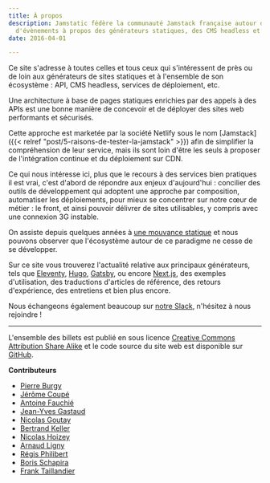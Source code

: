 ```yaml
---
title: À propos
description: Jamstatic fédère la communauté Jamstack française autour d'articles et
  d'évènements à propos des générateurs statiques, des CMS headless et des APis tierces.
date: 2016-04-01

---
```

Ce site s'adresse à toutes celles et tous ceux qui s'intéressent de près ou de loin aux générateurs de sites statiques et à l'ensemble de son écosystème : API, CMS headless, services de déploiement, etc.

Une architecture à base de pages statiques enrichies par des appels à des APIs est une bonne manière de concevoir et de déployer des sites web performants et sécurisés.

Cette approche est marketée par la société Netlify sous le nom [Jamstack]({{< relref "post/5-raisons-de-tester-la-jamstack" >}}) afin de simplifier la compréhension de leur service, mais ils sont loin d'être les seuls à proposer de l'intégration continue et du déploiement sur CDN.

Ce qui nous intéresse ici, plus que le recours à des services bien pratiques il est vrai, c'est d'abord de répondre aux enjeux d'aujourd'hui : concilier des outils de développement qui adoptent une approche par composition, automatiser les déploiements, pour mieux se concentrer sur notre cœur de métier : le front, et ainsi pouvoir délivrer de sites utilisables, y compris avec une connexion 3G instable.

On assiste depuis quelques années à [une mouvance statique](https://frank.taillandier.me/2016/03/08/les-gestionnaires-de-contenu-statique/) et nous pouvons observer que l'écosystème autour de ce paradigme ne cesse de se développer.

Sur ce site vous trouverez l'actualité relative aux principaux générateurs, tels que [Eleventy](/categories/eleventy/ "Catégorie Eleventy"), [Hugo](/categories/hugo/ "Catégorie Hugo"), [Gatsby](/categories/gatsby/ "Catégorie Gatsby"), ou encore [Next.js](https://nextjs.org), des exemples d'utilisation, des traductions d'articles de référence, des retours d'expérience, des entretiens et bien plus encore.

Nous échangeons également beaucoup sur [notre Slack](https://jamstatic.herokuapp.com/), n'hésitez à nous rejoindre !

***

L'ensemble des billets est publié en sous licence [Creative Commons Attribution Share Alike](https://creativecommons.org/licenses/by-sa/4.0/) et le code source du site web est disponible sur [GitHub](https://github.com/jamstatic/jamstatic-fr).

**Contributeurs**

* [Pierre Burgy](https://twitter.com/pierre_burgy)
* [Jérôme Coupé](https://www.webstoemp.com/)
* [Antoine Fauchié](https://www.quaternum.net/)
* [Jean-Yves Gastaud](https://gastaud.io/veille/)
* [Nicolas Goutay](https://phacks.dev/)
* [Bertrand Keller](https://bertrandkeller.info/)
* [Nicolas Hoizey](https://nicolas-hoizey.com/)
* [Arnaud Ligny](https://arnaudligny.fr/)
* [Régis Philibert](https://regisphilibert.com/fr/)
* [Boris Schapira](https://boris.schapira.dev/)
* [Frank Taillandier](https://frank.taillandier.me)